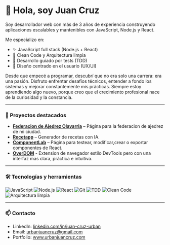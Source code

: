# 👋 Hola, soy Juan Cruz

Soy desarrollador web con más de 3 años de experiencia construyendo aplicaciones escalables y mantenibles con JavaScript, Node.js y React.

Me especializo en:
- ✨ JavaScript full stack (Node.js + React)
- 🧼 Clean Code y Arquitectura limpia
- 🧪 Desarrollo guiado por tests (TDD)
- 🎯 Diseño centrado en el usuario (UX/UI)

Desde que empecé a programar, descubrí que no era solo una carrera: era una pasión. Disfruto enfrentar desafíos técnicos, entender a fondo los sistemas y mejorar constantemente mis prácticas. Siempre estoy aprendiendo algo nuevo, porque creo que el crecimiento profesional nace de la curiosidad y la constancia.

---

### 🚀 Proyectos destacados

- [**Federacion de Ajedrez Olavarria**](https://github.com/juancruz-urban/fao-frontend ) – Página para la federacion de ajedrez de mi ciudad.
- [**Recetapp**](https://github.com/juancruz12345/Recetapp) – Generador de recetas con IA.
- [**ComponentLab**](https://github.com/juancruz-urban/States-Generator) – Página para testear, modificar,crear o exportar componentes de React.
- [**OverDOM**](https://github.com/juancruz-urban/OverDOM) - Extension de navegador estilo DevTools pero con una interfaz mas clara, práctica e intuitiva.

---

### 🛠 Tecnologías y herramientas

![JavaScript](https://img.shields.io/badge/-JavaScript-F7DF1E?logo=javascript&logoColor=black)
![Node.js](https://img.shields.io/badge/-Node.js-339933?logo=node.js&logoColor=white)
![React](https://img.shields.io/badge/-React-61DAFB?logo=react&logoColor=black)
![Git](https://img.shields.io/badge/-Git-F05032?logo=git&logoColor=white)
![TDD](https://img.shields.io/badge/-TDD-blueviolet)
![Clean Code](https://img.shields.io/badge/-Clean_Code-success)
![Arquitectura limpia](https://img.shields.io/badge/-Clean_Architecture-264653)

---

### 📫 Contacto

- LinkedIn: [linkedin.com/in/juan-cruz-urban](https://www.linkedin.com/in/juan-cruz-urban-1b1907266) 
- Email: urbanjuancruz@gmail.com
- Portfolio: www.urbanjuancruz.com

